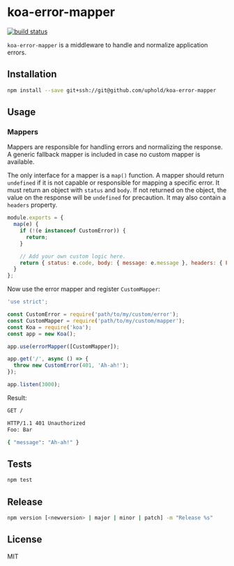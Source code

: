 # koa-error-mapper

[![build status][travis-image]][travis-url]

`koa-error-mapper` is a middleware to handle and normalize application errors.

## Installation

```sh
npm install --save git+ssh://git@github.com/uphold/koa-error-mapper
```

## Usage

### Mappers

Mappers are responsible for handling errors and normalizing the response. A generic fallback mapper is included in case no custom mapper is available.

The only interface for a mapper is a `map()` function. A mapper should return `undefined` if it is not capable or responsible for mapping a specific error. It must return an object with `status` and `body`. If not returned on the object, the value on the response will be `undefined` for precaution. It may also contain a `headers` property.

```javascript
module.exports = {
  map(e) {
    if (!(e instanceof CustomError)) {
      return;
    }

    // Add your own custom logic here.
    return { status: e.code, body: { message: e.message }, headers: { Foo: 'Bar' }};
  }
};
```

Now use the error mapper and register `CustomMapper`:

```javascript
'use strict';

const CustomError = require('path/to/my/custom/error');
const CustomMapper = require('path/to/my/custom/mapper');
const Koa = require('koa');
const app = new Koa();

app.use(errorMapper([CustomMapper]);

app.get('/', async () => {
  throw new CustomError(401, 'Ah-ah!');
});

app.listen(3000);
```

Result:

```sh
GET /

HTTP/1.1 401 Unauthorized
Foo: Bar

{ "message": "Ah-ah!" }
```

## Tests

```sh
npm test
```

## Release

```sh
npm version [<newversion> | major | minor | patch] -m "Release %s"
```

## License

MIT

[travis-image]: https://magnum.travis-ci.com/uphold/koa-error-mapper.svg?token=dwsFqQ7vWTc2XyntMBxA&style=flat-square
[travis-url]: https://magnum.travis-ci.com/uphold/koa-error-mapper
